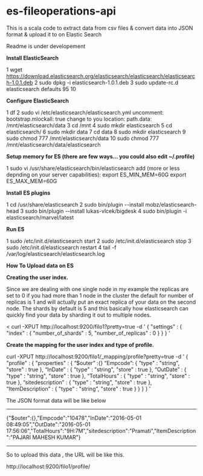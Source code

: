 # es-fileoperations-api
This is a scala code to extract data from csv files & convert data into JSON format & upload it to on Elastic Search 

Readme is under developement


**Install ElasticSearch**

1  wget https://download.elasticsearch.org/elasticsearch/elasticsearch/elasticsearch-1.0.1.deb
2  sudo dpkg -i elasticsearch-1.0.1.deb
3  sudo update-rc.d elasticsearch defaults 95 10

**Configure ElasticSearch**

1 df
2 sudo vi /etc/elasticsearch/elasticsearch.yml
    uncomment: bootstrap.mlockall: true
    change to you location: path.data: /mnt/elasticsearch/data
3 cd /mnt
4 sudo mkdir elasticsearch
5 cd elasticsearch/
6 sudo mkdir data
7 cd data
8 sudo mkdir elasticsearch
9 sudo chmod 777 /mnt/elasticsearch/data
10 sudo chmod 777 /mnt/elasticsearch/data/elasticsearch

**Setup memory for ES (there are few ways... you could also edit ~/.profile)**

1 sudo vi /usr/share/elasticsearch/bin/elasticsearch
  add (more or less depnding on your server capabilities): 
    export ES_MIN_MEM=60G
    export ES_MAX_MEM=60G
    
**Install ES plugins**

1 cd /usr/share/elasticsearch
2 sudo bin/plugin --install mobz/elasticsearch-head
3 sudo bin/plugin --install lukas-vlcek/bigdesk
4 sudo bin/plugin -i elasticsearch/marvel/latest


**Run ES**

1 sudo /etc/init.d/elasticsearch start
2 sudo /etc/init.d/elasticsearch stop
3 sudo /etc/init.d/elasticsearch restart
4 tail -f /var/log/elasticsearch/elasticsearch.log


**How To Upload data on ES**

**Creating the user index.**


Since we are dealing with one single node in my example the replicas are set to 0
if you had more than 1 node in the cluster the default for number of replicas is 1 
and will actually put an exact replica of your data on the second node. The shards 
by default is 5 and this basically how elasticsearch can quickly find your data by 
sharding it out to multiple nodes. 

<
curl -XPUT http://localhost:9200/filo1?pretty=true -d '
{
    "settings" : {
        "index" : {
            "number_of_shards" : 5,
            "number_of_replicas" : 0
        }
    }
}
'
>

**Create the mapping for the user index and type of profile.**


curl -XPUT http://localhost:9200/filo1/_mapping/profile?pretty=true -d '
{
    "profile" : {
        "properties" : {
“$outer” :{}
“Empcode”: { "type" : "string", "store" : true },
“InDate” : { "type" : "string", "store" : true },
“OutDate” : { "type" : "string", "store" : true },
“TotalHours” : { "type" : "string", "store" : true },
“sitedescription” : { "type" : "string", "store" : true },
“ItemDescription” : { "type" : "string", "store" : true }
        }
    }
}
'


The JSON format data will be like below
****************************************************
{"$outer":{},"Empcode":"10478","InDate":"2016-05-01 08:49:05","OutDate":"2016-05-01 17:56:06","TotalHours":"9H:7M","sitedescription":"Pramati","ItemDescription":"PAJARI MAHESH KUMAR"}
****************************************************

So to upload this data  , the URL will be like this.

http://localhost:9200/filo1/profile/